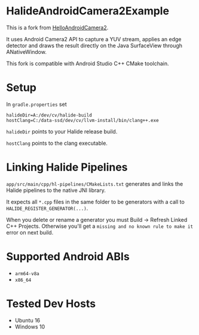 # HalideAndroidCamera2Example

This is a fork from [HelloAndroidCamera2](https://github.com/halide/Halide/tree/master/apps/HelloAndroidCamera2).

It uses Android Camera2 API to capture a YUV stream, applies an edge detector and draws the result directly on the Java SurfaceView through ANativeWindow.


This fork is compatible with Android Studio C++ CMake toolchain.

# Setup

In `gradle.properties` set
```
halideDir=A:/dev/cv/halide-build
hostClang=C:/data-ssd/dev/cv/llvm-install/bin/clang++.exe
```
`halideDir` points to your Halide release build.

`hostClang` points to the clang executable.


# Linking Halide Pipelines
`app/src/main/cpp/hl-pipelines/CMakeLists.txt` generates and links the Halide pipelines to the native JNI library.

It expects all `*.cpp` files in the same folder to be generators with a call to `HALIDE_REGISTER_GENERATOR(...)`.

When you delete or rename a generator you must Build -> Refresh Linked C++ Projects. Otherwise you'll get a `missing and no known rule to make it` error on next build.

# Supported Android ABIs
* `arm64-v8a`
* `x86_64`

# Tested Dev Hosts
* Ubuntu 16
* Windows 10



